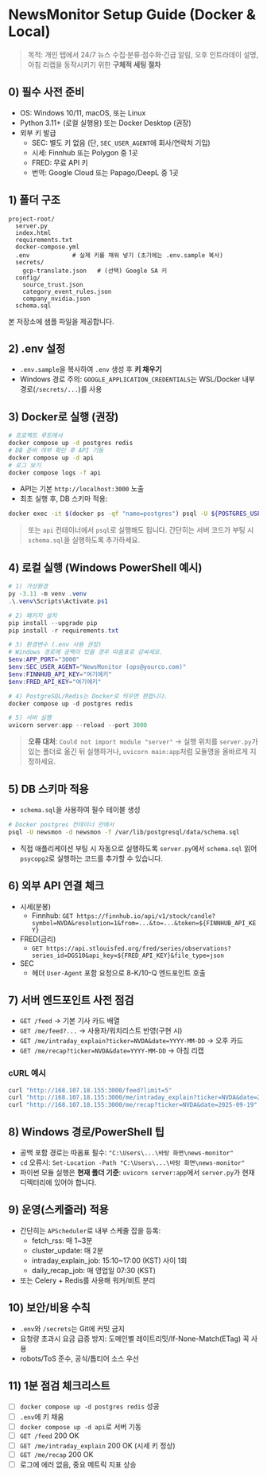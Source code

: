 # NewsMonitor Setup Guide (Docker & Local)

> 목적: 개인 탭에서 24/7 뉴스 수집·분류·점수화·긴급 알림, 오후 인트라데이 설명, 아침 리캡을 동작시키기 위한 **구체적 세팅 절차**

## 0) 필수 사전 준비
- OS: Windows 10/11, macOS, 또는 Linux
- Python 3.11+ (로컬 실행용) 또는 Docker Desktop (권장)
- 외부 키 발급
  - SEC: 별도 키 없음 (단, `SEC_USER_AGENT`에 회사/연락처 기입)
  - 시세: Finnhub 또는 Polygon 중 1곳
  - FRED: 무료 API 키
  - 번역: Google Cloud 또는 Papago/DeepL 중 1곳

## 1) 폴더 구조
```
project-root/
  server.py
  index.html
  requirements.txt
  docker-compose.yml
  .env            # 실제 키를 채워 넣기 (초기에는 .env.sample 복사)
  secrets/
    gcp-translate.json   # (선택) Google SA 키
  config/
    source_trust.json
    category_event_rules.json
    company_nvidia.json
  schema.sql
```
본 저장소에 샘플 파일을 제공합니다.

## 2) .env 설정
- `.env.sample`을 복사하여 `.env` 생성 후 **키 채우기**
- Windows 경로 주의: `GOOGLE_APPLICATION_CREDENTIALS`는 WSL/Docker 내부 경로(`/secrets/...`)를 사용

## 3) Docker로 실행 (권장)
```bash
# 프로젝트 루트에서
docker compose up -d postgres redis
# DB 준비 여부 확인 후 API 기동
docker compose up -d api
# 로그 보기
docker compose logs -f api
```
- API는 기본 `http://localhost:3000` 노출
- 최초 실행 후, DB 스키마 적용:
```bash
docker exec -it $(docker ps -qf "name=postgres") psql -U ${POSTGRES_USER:-newsmon} -d ${POSTGRES_DB:-newsmon} -c "\i /var/lib/postgresql/data/schema.sql"
```
> 또는 `api` 컨테이너에서 `psql`로 실행해도 됩니다. 간단히는 서버 코드가 부팅 시 `schema.sql`을 실행하도록 추가하세요.

## 4) 로컬 실행 (Windows PowerShell 예시)
```powershell
# 1) 가상환경
py -3.11 -m venv .venv
.\.venv\Scripts\Activate.ps1

# 2) 패키지 설치
pip install --upgrade pip
pip install -r requirements.txt

# 3) 환경변수 (.env 사용 권장)
# Windows 경로에 공백이 있을 경우 따옴표로 감싸세요.
$env:APP_PORT="3000"
$env:SEC_USER_AGENT="NewsMonitor (ops@yourco.com)"
$env:FINNHUB_API_KEY="여기에키"
$env:FRED_API_KEY="여기에키"

# 4) PostgreSQL/Redis는 Docker로 띄우면 편합니다.
docker compose up -d postgres redis

# 5) 서버 실행
uvicorn server:app --reload --port 3000
```
> **오류 대처**: `Could not import module "server"` → 실행 위치를 `server.py`가 있는 폴더로 옮긴 뒤 실행하거나, `uvicorn main:app`처럼 모듈명을 올바르게 지정하세요.

## 5) DB 스키마 적용
- `schema.sql`을 사용하여 필수 테이블 생성
```bash
# Docker postgres 컨테이너 안에서
psql -U newsmon -d newsmon -f /var/lib/postgresql/data/schema.sql
```
- 직접 애플리케이션 부팅 시 자동으로 실행하도록 `server.py`에서 `schema.sql` 읽어 `psycopg2`로 실행하는 코드를 추가할 수 있습니다.

## 6) 외부 API 연결 체크
- 시세(분봉)
  - Finnhub: `GET https://finnhub.io/api/v1/stock/candle?symbol=NVDA&resolution=1&from=...&to=...&token=${FINNHUB_API_KEY}`
- FRED(금리)
  - `GET https://api.stlouisfed.org/fred/series/observations?series_id=DGS10&api_key=${FRED_API_KEY}&file_type=json`
- SEC
  - 헤더 `User-Agent` 포함 요청으로 8-K/10-Q 엔드포인트 호출

## 7) 서버 엔드포인트 사전 점검
- `GET /feed` → 기본 기사 카드 배열
- `GET /me/feed?...` → 사용자/워치리스트 반영(구현 시)
- `GET /me/intraday_explain?ticker=NVDA&date=YYYY-MM-DD` → 오후 카드
- `GET /me/recap?ticker=NVDA&date=YYYY-MM-DD` → 아침 리캡

### cURL 예시
```bash
curl "http://168.107.18.155:3000/feed?limit=5"
curl "http://168.107.18.155:3000/me/intraday_explain?ticker=NVDA&date=2025-09-19"
curl "http://168.107.18.155:3000/me/recap?ticker=NVDA&date=2025-09-19"
```

## 8) Windows 경로/PowerShell 팁
- 공백 포함 경로는 따옴표 필수: `"C:\Users\...\바탕 화면\news-monitor"`
- `cd` 오류시: `Set-Location -Path "C:\Users\...\바탕 화면\news-monitor"`
- 파이썬 모듈 실행은 **현재 폴더 기준**: `uvicorn server:app`에서 `server.py`가 현재 디렉터리에 있어야 합니다.

## 9) 운영(스케줄러) 적용
- 간단히는 `APScheduler`로 내부 스케줄 잡을 등록:
  - fetch_rss: 매 1~3분
  - cluster_update: 매 2분
  - intraday_explain_job: 15:10~17:00 (KST) 사이 1회
  - daily_recap_job: 매 영업일 07:30 (KST)
- 또는 Celery + Redis를 사용해 워커/비트 분리

## 10) 보안/비용 수칙
- `.env`와 `/secrets`는 Git에 커밋 금지
- 요청량 초과시 요금 급증 방지: 도메인별 레이트리밋/If-None-Match(ETag) 꼭 사용
- robots/ToS 준수, 공식/톱티어 소스 우선

## 11) 1분 점검 체크리스트
- [ ] `docker compose up -d postgres redis` 성공
- [ ] `.env`에 키 채움
- [ ] `docker compose up -d api`로 서버 기동
- [ ] `GET /feed` 200 OK
- [ ] `GET /me/intraday_explain` 200 OK (시세 키 정상)
- [ ] `GET /me/recap` 200 OK
- [ ] 로그에 에러 없음, 중요 메트릭 지표 상승
